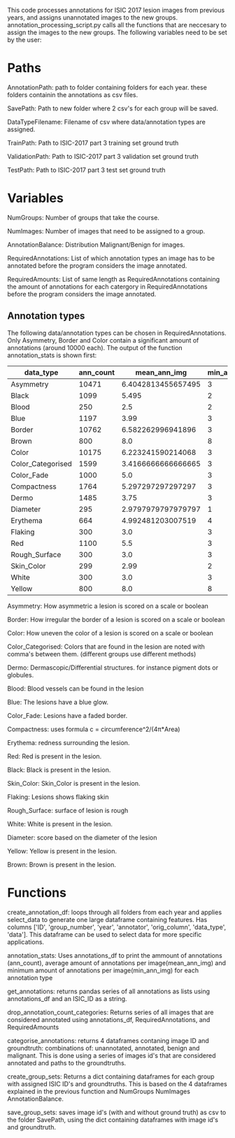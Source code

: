 This code processes annotations for ISIC 2017 lesion images from previous years, and assigns unannotated images to the new groups.
annotation_processing_script.py calls all the functions that are neccesary to assign the images to the new groups. The following
variables need to be set by the user:

# Paths 

AnnotationPath: path to folder containing folders for each year. these folders containin the annotations as csv files.

SavePath: Path to new folder where 2 csv's for each group will be saved. 

DataTypeFilename: Filename of csv where data/annotation types are assigned.

TrainPath: Path to ISIC-2017 part 3 training set ground truth

ValidationPath: Path to ISIC-2017 part 3 validation set ground truth

TestPath: Path to ISIC-2017 part 3 test set ground truth


# Variables

NumGroups: Number of groups that take the course.

NumImages: Number of images that need to be assigned to a group.

AnnotationBalance: Distribution Malignant/Benign for images. 

RequiredAnnotations: List of which annotation types an image has to be annotated before the program considers the image annotated.

RequiredAmounts: List of same length as RequiredAnnotations containing the amount of annotations for each catergory in RequiredAnnotations
                 before the program considers the image annotated.
                 
## Annotation types

The following data/annotation types can be chosen in RequiredAnnotations. Only Asymmetry, Border and Color contain a significant amount of annotations (around 10000 each). 
The output of the function annotation_stats is shown first:

|data_type|ann_count                    |mean_ann_img|min_ann_img                                  |
|---------|-----------------------------|------------|---------------------------------------------|
|Asymmetry|10471                        |6.4042813455657495|3                                            |
|Black    |1099                         |5.495       |2                                            |
|Blood    |250                          |2.5         |2                                            |
|Blue     |1197                         |3.99        |3                                            |
|Border   |10762                        |6.582262996941896|3                                            |
|Brown    |800                          |8.0         |8                                            |
|Color    |10175                        |6.223241590214068|3                                            |
|Color_Categorised|1599                         |3.4166666666666665|3                                            |
|Color_Fade|1000                         |5.0         |3                                            |
|Compactness|1764                         |5.297297297297297|3                                            |
|Dermo    |1485                         |3.75        |3                                            |
|Diameter |295                          |2.9797979797979797|1                                            |
|Erythema |664                          |4.992481203007519|4                                            |
|Flaking  |300                          |3.0         |3                                            |
|Red      |1100                         |5.5         |3                                            |
|Rough_Surface|300                          |3.0         |3                                            |
|Skin_Color|299                          |2.99        |2                                            |
|White    |300                          |3.0         |3                                            |
|Yellow   |800                          |8.0         |8                                            |


Asymmetry: How asymmetric a lesion is scored on a scale or boolean

Border: How irregular the border of a lesion is scored on a scale or boolean

Color: How uneven the color of a lesion is scored on a scale or boolean

Color_Categorised: Colors that are found in the lesion are noted with comma's between them. (different groups use different methods)

Dermo: Dermascopic/Differential structures. for instance pigment dots or globules.

Blood: Blood vessels can be found in the lesion

Blue: The lesions have a blue glow.

Color_Fade: Lesions have a faded border.

Compactness: uses formula c = circumference^2/(4π*Area)

Erythema: redness surrounding the lesion.

Red: Red is present in the lesion.

Black: Black is present in the lesion.

Skin_Color: Skin_Color is present in the lesion.

Flaking: Lesions shows flaking skin

Rough_Surface: surface of lesion is rough

White: White is present in the lesion.

Diameter: score based on the diameter of the lesion

Yellow: Yellow is present in the lesion.

Brown: Brown is present in the lesion.
              

# Functions

create_annotation_df:  loops through all folders from each year and applies select_data to generate one large dataframe containing
    features. Has columns ['ID', 'group_number', 'year', 'annotator', 'orig_column', 'data_type', 'data']. This dataframe can be 
    used to select data for more specific applications.

annotation_stats: Uses annotations_df to print the ammount of annotations (ann_count), average amount of annotations per image(mean_ann_img) 
and minimum amount of annotations per image(min_ann_img) for each annotation type

get_annotations: returns pandas series of all annotations as lists using annotations_df and an ISIC_ID as a string. 

drop_annotation_count_categories: Returns series of all images that are considered annotated using annotations_df, RequiredAnnotations, 
    and RequiredAmounts 
    
categorise_annotations: returns 4 dataframes contaning image ID and groundtruth: combinations of: unannotated, annotated, benign and malignant. 
    This is done using a series of images id's that are considered annotated and paths to the groundtruths.  

create_group_sets: Returns a dict containing dataframes for each group with assigned ISIC ID's and groundtruths. This is based on the 4 
    dataframes explained in the previous function and NumGroups NumImages AnnotationBalance.
    
save_group_sets: saves image id's (with and without ground truth) as csv to the folder SavePath, using the dict containing dataframes
    with image id's and groundtruth.
